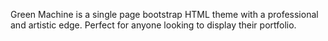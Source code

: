 Green Machine is a single page bootstrap HTML theme with a professional and artistic edge. Perfect for anyone looking to display their portfolio.